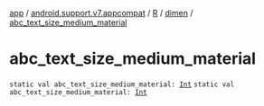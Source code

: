 [app](../../../index.md) / [android.support.v7.appcompat](../../index.md) / [R](../index.md) / [dimen](index.md) / [abc_text_size_medium_material](.)

# abc_text_size_medium_material

`static val abc_text_size_medium_material: `[`Int`](https://kotlinlang.org/api/latest/jvm/stdlib/kotlin/-int/index.html)
`static val abc_text_size_medium_material: `[`Int`](https://kotlinlang.org/api/latest/jvm/stdlib/kotlin/-int/index.html)